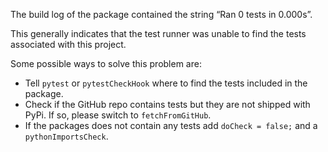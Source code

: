 The build log of the package contained the string “Ran 0 tests in 0.000s”.

This generally indicates that the test runner was unable to find the tests associated with this project.

Some possible ways to solve this problem are:

- Tell `pytest` or `pytestCheckHook` where to find the tests included in the package.
- Check if the GitHub repo contains tests but they are not shipped with PyPi. If so, please switch to `fetchFromGitHub`.
- If the packages does not contain any tests add `doCheck = false;` and a `pythonImportsCheck`.
